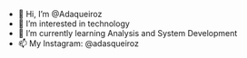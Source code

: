- 👋 Hi, I’m @Adaqueiroz
- 👀 I’m interested in technology
- 🌱 I’m currently learning Analysis and System Development
- 📫 My Instagram: @adasqueiroz

<!---
Adaqueiroz/Adaqueiroz is a ✨ special ✨ repository because its `README.md` (this file) appears on your GitHub profile.
You can click the Preview link to take a look at your changes.
--->
